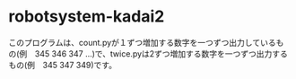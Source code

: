 # robotsystem-kadai2

このプログラムは、count.pyが１ずつ増加する数字を一つずつ出力しているもの(例　345 346 347 ...)で、twice.pyは2ずつ増加する数字を一つずつ出力するもの(例　345 347 349)です。
